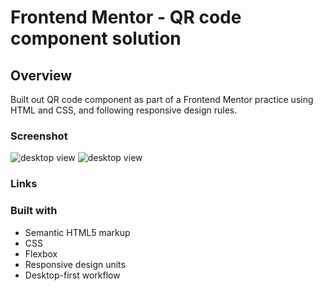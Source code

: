# Frontend Mentor - QR code component solution

## Overview

Built out QR code component as part of a Frontend Mentor practice using HTML and CSS, and following responsive design rules. 

### Screenshot

![desktop view](./qr-desktop.png)
![desktop view](./qr-mobile.png)

### Links

### Built with

- Semantic HTML5 markup
- CSS
- Flexbox
- Responsive design units
- Desktop-first workflow

